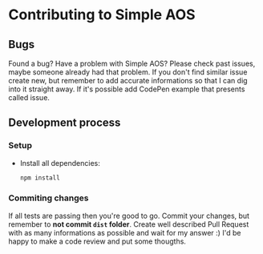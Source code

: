 # Contributing to Simple AOS

## Bugs

Found a bug? Have a problem with Simple AOS? Please check past issues, maybe someone already had that problem. If you don't find similar issue create new, but remember to add accurate informations so that I can dig into it straight away. If it's possible add CodePen example that presents called issue.

## Development process

### Setup

- Install all dependencies:

  ```bash
  npm install
  ```

### Commiting changes

If all tests are passing then you're good to go. Commit your changes, but remember to **not commit `dist` folder**.
Create well described Pull Request with as many informations as possible and wait for my answer :) I'd be happy to make a code review and put some thougths.
